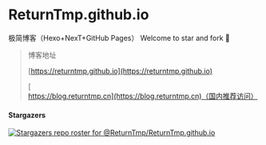 # ReturnTmp.github.io

极简博客（Hexo+NexT+GitHub Pages） Welcome to star and fork 🙌

> 博客地址
>
> [https://returntmp.github.io](https://returntmp.github.io)
>
> [https://blog.returntmp.cn](https://blog.returntmp.cn)（国内推荐访问）



#### Stargazers

[![Stargazers repo roster for @ReturnTmp/ReturnTmp.github.io](https://reporoster.com/stars/ReturnTmp/ReturnTmp.github.io)](https://github.com/ReturnTmp/ReturnTmp.github.io/stargazers)



